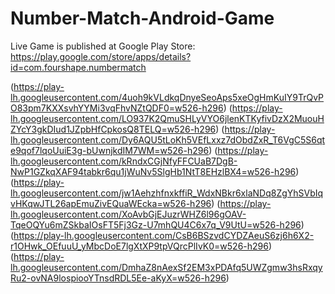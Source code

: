 # Number-Match-Android-Game

Live Game is published at Google Play Store: https://play.google.com/store/apps/details?id=com.fourshape.numbermatch

(https://play-lh.googleusercontent.com/4uoh9kVLdkqDnyeSeoAps5xeOgHmKuIY9TrQvPO83pm7KXXsvhYYMi3vqFhvNZtQDF0=w526-h296)
(https://play-lh.googleusercontent.com/LO937K2QmuSHLyVYO6jlenKTKyfivDzX2MuouHZYcY3gkDIud1JZpbHfCpkosQ8TELQ=w526-h296)
(https://play-lh.googleusercontent.com/Dy6AQU5tLoKh5VEfLxxz7dObdZxR_T6VgC5S6qte9qof7lqoUuiE3g-bUwnjkdIM7WM=w526-h296)
(https://play-lh.googleusercontent.com/kRndxCGjNfyFFCUaB7DgB-NwP1GZkqXAF94tabkr6qu1jWuNv5SlgHb1NtT8EHzlBX4=w526-h296)
(https://play-lh.googleusercontent.com/jw1AehzhfnxkffiR_WdxNBkr6xlaNDq8ZgYhSVbIqvHKqwJTL26apEmuZivEQuaWEcka=w526-h296)
(https://play-lh.googleusercontent.com/XoAvbGjEJuzrWHZ6l96gOAV-TqeOQYu6mZSkbaIOsFT5Fj3Gz-U7mhQU4C6x7q_V9UtU=w526-h296)
(https://play-lh.googleusercontent.com/CsB6BSzvdCYDZAeuS6zj6h6X2-r1OHwk_OEfuuU_yMbcDoE7lgXtXP9tpVQrcPlIvK0=w526-h296)
(https://play-lh.googleusercontent.com/DmhaZ8nAexSf2EM3xPDAfq5UWZgmw3hsRxqyRu2-ovNA9lospiooYTnsdRDL5Ee-aKyX=w526-h296)
